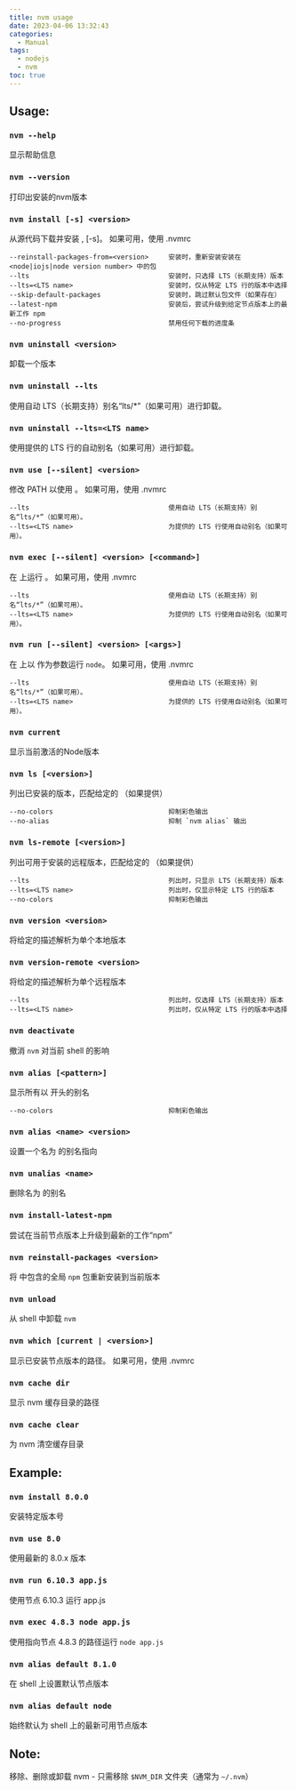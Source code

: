 ```yaml
---
title: nvm usage
date: 2023-04-06 13:32:43
categories:
  - Manual
tags:
  - nodejs
  - nvm
toc: true
---
```


## Usage:

### `nvm --help`
显示帮助信息

### `nvm --version`
打印出安装的nvm版本

<!-- more -->

### `nvm install [-s] <version>`
从源代码下载并安装 <version>, [-s]。 如果可用，使用 .nvmrc

```
--reinstall-packages-from=<version>     安装时，重新安装安装在 <node|iojs|node version number> 中的包
--lts                                   安装时，只选择 LTS（长期支持）版本
--lts=<LTS name>                        安装时，仅从特定 LTS 行的版本中选择
--skip-default-packages                 安装时，跳过默认包文件（如果存在）
--latest-npm                            安装后，尝试升级到给定节点版本上的最新工作 npm
--no-progress                           禁用任何下载的进度条
```

### `nvm uninstall <version>`
卸载一个版本

### `nvm uninstall --lts`
使用自动 LTS（长期支持）别名“lts/*”（如果可用）进行卸载。

### `nvm uninstall --lts=<LTS name>`
使用提供的 LTS 行的自动别名（如果可用）进行卸载。

### `nvm use [--silent] <version>`
修改 PATH 以使用 <version>。 如果可用，使用 .nvmrc

```
--lts                                   使用自动 LTS（长期支持）别名“lts/*”（如果可用）。
--lts=<LTS name>                        为提供的 LTS 行使用自动别名（如果可用）。
```

### `nvm exec [--silent] <version> [<command>]`
在 <version> 上运行 <command>。 如果可用，使用 .nvmrc

```
--lts                                   使用自动 LTS（长期支持）别名“lts/*”（如果可用）。
--lts=<LTS name>                        为提供的 LTS 行使用自动别名（如果可用）。
```
### `nvm run [--silent] <version> [<args>]`
在 <version> 上以 <args> 作为参数运行 `node`。 如果可用，使用 .nvmrc

```
--lts                                   使用自动 LTS（长期支持）别名“lts/*”（如果可用）。
--lts=<LTS name>                        为提供的 LTS 行使用自动别名（如果可用）。
```

### `nvm current`
显示当前激活的Node版本

### `nvm ls [<version>]`
列出已安装的版本，匹配给定的 <version>（如果提供）

```
--no-colors                             抑制彩色输出
--no-alias                              抑制 `nvm alias` 输出
```

### `nvm ls-remote [<version>]`
列出可用于安装的远程版本，匹配给定的 <version>（如果提供）

```
--lts                                   列出时，只显示 LTS（长期支持）版本
--lts=<LTS name>                        列出时，仅显示特定 LTS 行的版本
--no-colors                             抑制彩色输出
```

### `nvm version <version>`
将给定的描述解析为单个本地版本

### `nvm version-remote <version>`
将给定的描述解析为单个远程版本

```
--lts                                   列出时，仅选择 LTS（长期支持）版本
--lts=<LTS name>                        列出时，仅从特定 LTS 行的版本中选择
```

### `nvm deactivate`
撤消 `nvm` 对当前 shell 的影响

### `nvm alias [<pattern>]`
显示所有以 <pattern> 开头的别名

```
--no-colors                             抑制彩色输出
```

### `nvm alias <name> <version>`
设置一个名为 <name> 的别名指向 <version>

### `nvm unalias <name>`
删除名为 <name> 的别名

### `nvm install-latest-npm`
尝试在当前节点版本上升级到最新的工作“npm”

### `nvm reinstall-packages <version>`
将 <version> 中包含的全局 `npm` 包重新安装到当前版本

### `nvm unload`
从 shell 中卸载 `nvm`

### `nvm which [current | <version>]`
显示已安装节点版本的路径。 如果可用，使用 .nvmrc

### `nvm cache dir`
显示 nvm 缓存目录的路径

### `nvm cache clear`
为 nvm 清空缓存目录

## Example:

### `nvm install 8.0.0`
安装特定版本号

### `nvm use 8.0`
使用最新的 8.0.x 版本

### `nvm run 6.10.3 app.js`
使用节点 6.10.3 运行 app.js

### `nvm exec 4.8.3 node app.js`
使用指向节点 4.8.3 的路径运行 `node app.js`

### `nvm alias default 8.1.0`
在 shell 上设置默认节点版本

### `nvm alias default node`
始终默认为 shell 上的最新可用节点版本


## Note:

移除、删除或卸载 nvm - 只需移除 `$NVM_DIR` 文件夹（通常为 `~/.nvm`）
